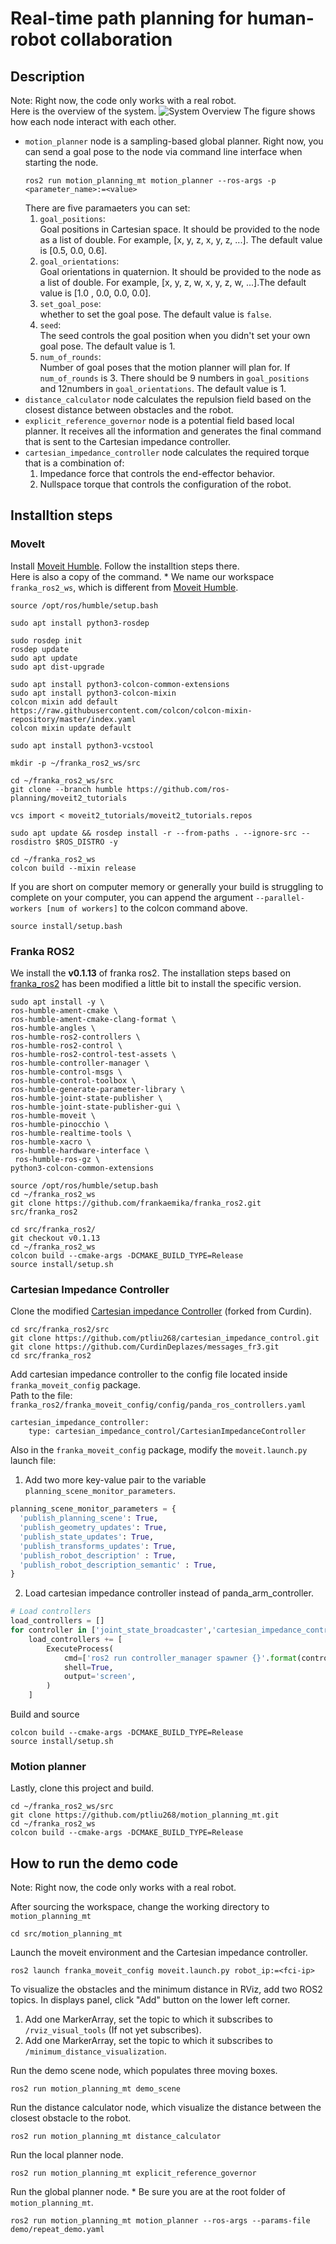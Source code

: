 # Real-time path planning for human-robot collaboration

## Description
Note: Right now, the code only works with a real robot.\
Here is the overview of the system.
![System Overview](img/System_overview_for_github.png)
The figure shows how each node interact with each other.
* `motion_planner` node is a sampling-based global planner. Right now, you can send a goal pose to the
  node via command line interface when starting the node.
  ```
  ros2 run motion_planning_mt motion_planner --ros-args -p <parameter_name>:=<value> 
  ```
  There are five paramaeters you can set:
  1. `goal_positions`: \
   Goal positions in Cartesian space. It should be provided to the node as a list of double. For example, [x, y, z, x, y, z, ...]. The default value is [0.5, 0.0, 0.6].
  2. `goal_orientations`: \
   Goal orientations in quaternion. It should be provided to the node as a list of double. For example, [x, y, z, w, x, y, z, w, ...].The default value is [1.0 , 0.0, 0.0, 0.0].
  3. `set_goal_pose`: \
   whether to set the goal pose. The default value is `false`.
  4. `seed`: \
   The seed controls the goal position when you didn't set your own goal pose. The default value is 1.
  5. `num_of_rounds`: \
   Number of goal poses that the motion planner will plan for. If `num_of_rounds` is 3. There should be 9 numbers in `goal_positions` and 12numbers in `goal_orientations`. The default value is 1.
* `distance_calculator` node calculates the repulsion field based on the closest distance between obstacles and the robot.
* `explicit_reference_governor` node is a potential field based local planner. It receives all the information and generates
  the final command that is sent to the Cartesian impedance controller.
* `cartesian_impedance_controller` node calculates the required torque that is a combination of:
  1. Impedance force that controls the end-effector behavior.
  2. Nullspace torque that controls the configuration of the robot.

## Installtion steps
### MoveIt
Install [Moveit Humble](https://moveit.picknik.ai/humble/doc/tutorials/getting_started/getting_started.html).
Follow the installtion steps there.\
Here is also a copy of the command. * We name our workspace `franka_ros2_ws`, which is
different from [Moveit Humble](https://moveit.picknik.ai/humble/doc/tutorials/getting_started/getting_started.html).
```
source /opt/ros/humble/setup.bash
```
```
sudo apt install python3-rosdep
```
```
sudo rosdep init
rosdep update
sudo apt update
sudo apt dist-upgrade
```
```
sudo apt install python3-colcon-common-extensions
sudo apt install python3-colcon-mixin
colcon mixin add default https://raw.githubusercontent.com/colcon/colcon-mixin-repository/master/index.yaml
colcon mixin update default
```
```
sudo apt install python3-vcstool
```
```
mkdir -p ~/franka_ros2_ws/src
```
```
cd ~/franka_ros2_ws/src
git clone --branch humble https://github.com/ros-planning/moveit2_tutorials
```
```
vcs import < moveit2_tutorials/moveit2_tutorials.repos
```
```
sudo apt update && rosdep install -r --from-paths . --ignore-src --rosdistro $ROS_DISTRO -y
```
```
cd ~/franka_ros2_ws
colcon build --mixin release
```
If you are short on computer memory or generally your build is struggling to complete on your computer, 
you can append the argument `--parallel-workers [num of workers]` to the colcon command above.
```
source install/setup.bash
```

### Franka ROS2
We install the **v0.1.13** of franka ros2. The installation steps based on [franka_ros2](https://github.com/frankaemika/franka_ros2/blob/humble/README.md)
has been modified a little bit to install the specific version.
```
sudo apt install -y \
ros-humble-ament-cmake \
ros-humble-ament-cmake-clang-format \
ros-humble-angles \
ros-humble-ros2-controllers \
ros-humble-ros2-control \
ros-humble-ros2-control-test-assets \
ros-humble-controller-manager \
ros-humble-control-msgs \
ros-humble-control-toolbox \
ros-humble-generate-parameter-library \
ros-humble-joint-state-publisher \
ros-humble-joint-state-publisher-gui \
ros-humble-moveit \
ros-humble-pinocchio \
ros-humble-realtime-tools \
ros-humble-xacro \
ros-humble-hardware-interface \
 ros-humble-ros-gz \
python3-colcon-common-extensions
```
```
source /opt/ros/humble/setup.bash
cd ~/franka_ros2_ws
git clone https://github.com/frankaemika/franka_ros2.git src/franka_ros2
```
```
cd src/franka_ros2/
git checkout v0.1.13
cd ~/franka_ros2_ws
colcon build --cmake-args -DCMAKE_BUILD_TYPE=Release 
source install/setup.sh
```

### Cartesian Impedance Controller

Clone the modified [Cartesian impedance Controller](https://github.com/ptliu268/cartesian_impedance_control) (forked from Curdin).
```
cd src/franka_ros2/src
git clone https://github.com/ptliu268/cartesian_impedance_control.git
git clone https://github.com/CurdinDeplazes/messages_fr3.git
cd src/franka_ros2
```
Add cartesian impedance controller to the config file located inside  `franka_moveit_config` package.\
Path to the file: `franka_ros2/franka_moveit_config/config/panda_ros_controllers.yaml`
```
cartesian_impedance_controller:
    type: cartesian_impedance_control/CartesianImpedanceController
```
Also in the `franka_moveit_config` package, modify the `moveit.launch.py` launch file:
1. Add two more key-value pair to the variable `planning_scene_monitor_parameters`.
  ```python
  planning_scene_monitor_parameters = {
    'publish_planning_scene': True,
    'publish_geometry_updates': True,
    'publish_state_updates': True,
    'publish_transforms_updates': True,
    'publish_robot_description' : True,
    'publish_robot_description_semantic' : True,
  }
  ```
2. Load cartesian impedance controller instead of panda_arm_controller.
  ```python
  # Load controllers
  load_controllers = []
  for controller in ['joint_state_broadcaster','cartesian_impedance_controller']: # instead of panda_arm_controller
      load_controllers += [
          ExecuteProcess(
              cmd=['ros2 run controller_manager spawner {}'.format(controller)],
              shell=True,
              output='screen',
          )
      ]
  ```
Build and source
```
colcon build --cmake-args -DCMAKE_BUILD_TYPE=Release 
source install/setup.sh
```
### Motion planner
Lastly, clone this project and build.
```
cd ~/franka_ros2_ws/src
git clone https://github.com/ptliu268/motion_planning_mt.git
cd ~/franka_ros2_ws
colcon build --cmake-args -DCMAKE_BUILD_TYPE=Release
```

## How to run the demo code
Note: Right now, the code only works with a real robot.

After sourcing the workspace, change the working directory to `motion_planning_mt`
```
cd src/motion_planning_mt
```
Launch the moveit environment and the Cartesian impedance controller.
```
ros2 launch franka_moveit_config moveit.launch.py robot_ip:=<fci-ip>
```

To visualize the obstacles and the minimum distance in RViz, add two ROS2 topics. In displays panel, click "Add" button on the lower left corner.
   1. Add one MarkerArray, set the topic to which it subscribes to `/rviz_visual_tools` (If not yet subscribes).
   2. Add one MarkerArray, set the topic to which it subscribes to `/minimum_distance_visualization`.

Run the demo scene node, which populates three moving boxes.
```
ros2 run motion_planning_mt demo_scene
```

Run the distance calculator node, which visualize the distance between the closest obstacle to the robot.
```
ros2 run motion_planning_mt distance_calculator
```

Run the local planner node.
```
ros2 run motion_planning_mt explicit_reference_governor
```

Run the global planner node. * Be sure you are at the root folder of `motion_planning_mt`.
```
ros2 run motion_planning_mt motion_planner --ros-args --params-file demo/repeat_demo.yaml
```
